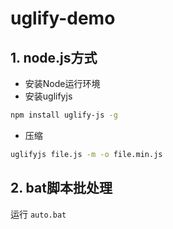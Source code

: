 # uglify-demo


## 1. node.js方式

- 安装Node运行环境
- 安装uglifyjs
``` bash
npm install uglify-js -g
```
- 压缩
``` bash
uglifyjs file.js -m -o file.min.js
```

## 2. bat脚本批处理

运行 `auto.bat`